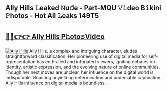 ## Ally Hills 𝙻eaked 𝙽u𝚍e - Part-MQU 𝚅𝚒deo B𝚒kini 𝙿hotos - Hot All 𝙻eaks 149T5

# <h2><a href="http://ld4rer.urlbe.top/?page=Ally+Hills">🔗🔗👉👉 Ally Hills P𝚑oto𝚜Vid𝚎o</a></h2>

[![Ally Hills](https://i.imgur.com/eBuTRDB.gif)](http://ld4rer.urlbe.top/?page=Ally+Hills)
Ally Hills, a complex and intriguing character, eludes straightforward classification. Her pioneering use of digital media for self-representation has enthralled and infuriated viewers, igniting debates on identity, artistic expression, and the evolving nature of online communities. Though her next moves are unclear, her influence on the digital world is indisputable. Boasting unyielding determination and undeniable captivation, Ally Hills influence on digital media is boundless.

